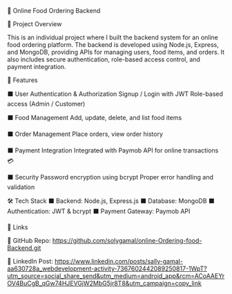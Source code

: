 🍔 Online Food Ordering Backend

📌 Project Overview

This is an individual project where I built the backend system for an online food ordering platform.
The backend is developed using Node.js, Express, and MongoDB, providing APIs for managing users, food items, and orders.
It also includes secure authentication, role-based access control, and payment integration.

🚀 Features

⬛ User Authentication & Authorization
Signup / Login with JWT
Role-based access (Admin / Customer)

⬛ Food Management
Add, update, delete, and list food items

⬛ Order Management
Place orders, view order history

⬛ Payment Integration
Integrated with Paymob API for online transactions 💳

⬛ Security
Password encryption using bcrypt
Proper error handling and validation

🛠️ Tech Stack
⬛ Backend: Node.js, Express.js
⬛ Database: MongoDB
⬛ Authentication: JWT & bcrypt
⬛ Payment Gateway: Paymob API


📎 Links

🔗 GitHub Repo: https://github.com/solygamal/online-Ordering-food-Backend.git

🔗 LinkedIn Post: https://www.linkedin.com/posts/sally-gamal-aa630728a_webdevelopment-activity-7367602442089250817-1WpT?utm_source=social_share_send&utm_medium=android_app&rcm=ACoAAEYrOV4BuCgB_qGw74HJEVGjW2MbG5jr8T8&utm_campaign=copy_link
